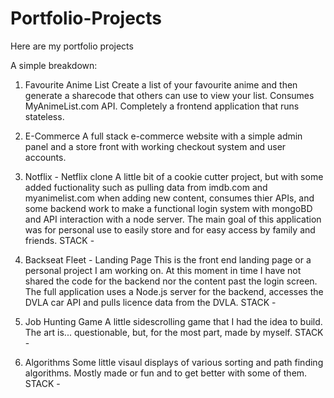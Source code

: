 # Portfolio-Projects
Here are my portfolio projects

A simple breakdown:

1. Favourite Anime List
Create a list of your favourite anime and then generate a sharecode that others can use to view your list. Consumes MyAnimeList.com API. Completely a frontend application that runs stateless.

2. E-Commerce
A full stack e-commerce website with a simple admin panel and a store front with working checkout system and user accounts.

3. Notflix - Netflix clone
A little bit of a cookie cutter project, but with some added fuctionality such as pulling data from imdb.com and myanimelist.com when adding new content, consumes thier APIs, and some backend work to make a functional login system with mongoBD and API interaction with a node server. The main goal of this application was for personal use to easily store and for easy access by family and friends.
STACK - 

4. Backseat Fleet - Landing Page
This is the front end landing page or a personal project I am working on. At this moment in time I have not shared the code for the backend 
nor the content past the login screen. The full application uses a Node.js server for the backend, accesses the DVLA car API and pulls licence data from the DVLA. 
STACK -


5. Job Hunting Game
A little sidescrolling game that I had the idea to build. The art is... questionable, but, for the most part, made by myself.
STACK -


6. Algorithms
Some little visaul displays of various sorting and path finding algorithms. Mostly made or fun and to get better with some of them.
STACK -

